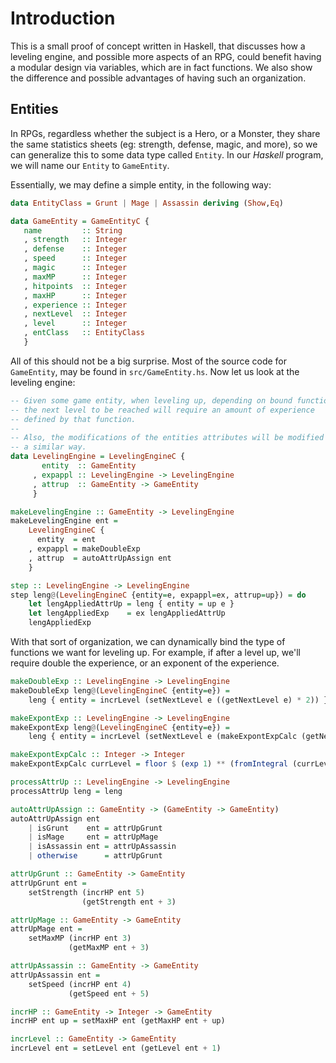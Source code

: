 # Introduction

This is a small proof of concept written in Haskell, that discusses how a
leveling engine, and possible more aspects of an RPG, could benefit having a
modular design via variables, which are in fact functions. We also show the
difference and possible advantages of having such an organization.

## Entities

In RPGs, regardless whether the subject is a Hero, or a Monster, they share the
same statistics sheets (eg: strength, defense, magic, and more), so we can
generalize this to some data type called `Entity`. In our _Haskell_ program, we
will name our `Entity` to `GameEntity`.

Essentially, we may define a simple entity, in the following way:

~~~~haskell
data EntityClass = Grunt | Mage | Assassin deriving (Show,Eq)

data GameEntity = GameEntityC {
   name         :: String
   , strength   :: Integer
   , defense    :: Integer
   , speed      :: Integer
   , magic      :: Integer
   , maxMP      :: Integer
   , hitpoints  :: Integer
   , maxHP      :: Integer
   , experience :: Integer
   , nextLevel  :: Integer
   , level      :: Integer
   , entClass   :: EntityClass
   }
~~~~

All of this should not be a big surprise. Most of the source code for
`GameEntity`, may be found in `src/GameEntity.hs`. Now let us look at the
leveling engine:

~~~~haskell
-- Given some game entity, when leveling up, depending on bound function,
-- the next level to be reached will require an amount of experience
-- defined by that function.
--
-- Also, the modifications of the entities attributes will be modified in
-- a similar way.
data LevelingEngine = LevelingEngineC {
       entity  :: GameEntity
     , expappl :: LevelingEngine -> LevelingEngine
     , attrup  :: GameEntity -> GameEntity
     }

makeLevelingEngine :: GameEntity -> LevelingEngine
makeLevelingEngine ent =
    LevelingEngineC {
      entity  = ent
    , expappl = makeDoubleExp
    , attrup  = autoAttrUpAssign ent
    }

step :: LevelingEngine -> LevelingEngine
step leng@(LevelingEngineC {entity=e, expappl=ex, attrup=up}) = do
    let lengAppliedAttrUp = leng { entity = up e }
    let lengAppliedExp    = ex lengAppliedAttrUp
    lengAppliedExp
~~~~

With that sort of organization, we can dynamically bind the type of functions we
want for leveling up. For example, if after a level up, we'll require double the
experience, or an exponent of the experience.

~~~~haskell
makeDoubleExp :: LevelingEngine -> LevelingEngine
makeDoubleExp leng@(LevelingEngineC {entity=e}) =
    leng { entity = incrLevel (setNextLevel e ((getNextLevel e) * 2)) }

makeExpontExp :: LevelingEngine -> LevelingEngine
makeExpontExp leng@(LevelingEngineC {entity=e}) =
    leng { entity = incrLevel (setNextLevel e (makeExpontExpCalc (getNextLevel e)))}

makeExpontExpCalc :: Integer -> Integer
makeExpontExpCalc currLevel = floor $ (exp 1) ** (fromIntegral (currLevel + 1))

processAttrUp :: LevelingEngine -> LevelingEngine
processAttrUp leng = leng

autoAttrUpAssign :: GameEntity -> (GameEntity -> GameEntity)
autoAttrUpAssign ent
    | isGrunt    ent = attrUpGrunt
    | isMage     ent = attrUpMage
    | isAssassin ent = attrUpAssassin
    | otherwise      = attrUpGrunt

attrUpGrunt :: GameEntity -> GameEntity
attrUpGrunt ent =
    setStrength (incrHP ent 5)
                (getStrength ent + 3)

attrUpMage :: GameEntity -> GameEntity
attrUpMage ent =
    setMaxMP (incrHP ent 3)
             (getMaxMP ent + 3)

attrUpAssassin :: GameEntity -> GameEntity
attrUpAssassin ent =
    setSpeed (incrHP ent 4)
             (getSpeed ent + 5)

incrHP :: GameEntity -> Integer -> GameEntity
incrHP ent up = setMaxHP ent (getMaxHP ent + up)

incrLevel :: GameEntity -> GameEntity
incrLevel ent = setLevel ent (getLevel ent + 1)

~~~~

